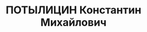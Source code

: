 ---
title: ПОТЫЛИЦИН Константин Михайлович
description: "Род. в 1891, г. Красноярск. Проживал: г. Красноярск. Судовой механик\
  \ парохода \"Щетинкин\", секретарь партячейки. Перед арестом работал слесарем на\
  \ судремзаводе в Красноярске. Арестован 31.08.1936. Исключен из партии 31.09.1936.\
  \ Обвинение во вредительстве. Осужден 22.11.1936 ОСО НКВД СССР на 5 лет ИТЛ. Обвинение\
  \ в АСД, ТД. \n  Приговор: ВК ВС СССР, 18.04.1937 – ВМН. Расстрелян 18.04.1937,\
  \ в г. Красноярске. \n  Реабилитирован ВК ВС СССР 18.03.1958"
---